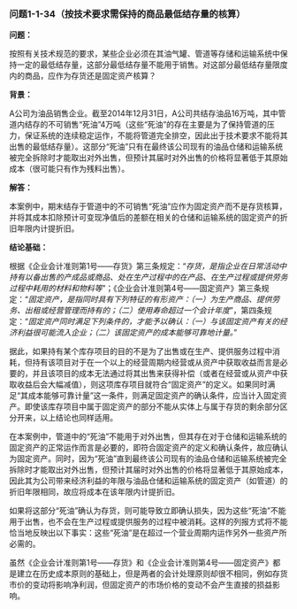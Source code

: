 ### 问题1-1-34（按技术要求需保持的商品最低结存量的核算）

**问题：**

按照有关技术规范的要求，某些企业必须在其油气罐、管道等存储和运输系统中保持一定的最低结存量，这部分最低结存量不能用于销售。对这部分最低结存量限度内的商品，应作为存货还是固定资产核算？

**背景：**

A公司为油品销售企业。截至2014年12月31日，A公司共结存油品16万吨，其中管道内结存的不可销售“死油”4万吨（这些“死油”的存在主要是为了保持管道的压力，保证系统的连续稳定运作，不能将管道完全排空，因此出于技术要求不能将其出售的最低结存量）。这部分“死油”只有在最终该公司现有的油品仓储和运输系统被完全拆除时才能取出对外出售，但预计其届时对外出售的价格将显著低于其原始成本（很可能只有作为残料出售）。

**解答：**

本案例中，期末结存于管道中的不可销售“死油”应作为固定资产而不是存货核算，并将其成本扣除预计可变现净值后的差额在相关的仓储和运输系统的固定资产的折旧年限内计提折旧。

**结论基础：**

根据《企业会计准则第1号——存货》第三条规定：“*存货，是指企业在日常活动中持有以备出售的产成品或商品、处在生产过程中的在产品、在生产过程或提供劳务过程中耗用的材料和物料等*”；《企业会计准则第4号——固定资产》第三条规定：“*固定资产，是指同时具有下列特征的有形资产：（一）为生产商品、提供劳务、出租或经营管理而持有的；（二）使用寿命超过一个会计年度*”，第四条规定：“*固定资产同时满足下列条件的，才能予以确认：（一）与该固定资产有关的经济利益很可能流入企业；（二）该固定资产的成本能够可靠地计量。*”

据此，如果持有某个库存项目的目的不是为了出售或在生产、提供服务过程中消耗，但持有该项目对于在一个以上的经营周期内经营或从资产中获取收益而言是必要的，并且该项目的成本无法通过将其出售来获得补偿（或者在经营或从资产中获取收益后会大幅减值），则这项库存项目就符合“固定资产”的定义。如果同时满足“其成本能够可靠计量”这一条件，则满足固定资产的确认条件，应当计入固定资产。即使该库存项目中属于固定资产的部分不能从实体上与属于存货的剩余部分区分开来，以上结论也同样适用。

在本案例中，管道中的“死油”不能用于对外出售，但其存在对于仓储和运输系统的固定资产的正常运作而言是必要的，即符合固定资产的定义和确认条件，故应确认为固定资产。同时，因为“死油”直到最终该公司现有的油品仓储和运输系统被完全拆除时才能取出对外出售，但预计其届时对外出售的价格将显著低于其原始成本，因此其为公司带来经济利益的年限与油品仓储和运输系统的固定资产（如管道）的折旧年限相同，故应将成本在该年限内计提折旧。

如果将这部分“死油”确认为存货，则可能导致立即确认损失，因为这些“死油”不能用于出售，也不会在生产过程或提供服务的过程中被消耗。这样的列报方式将不能恰当地反映出以下事实：这些“死油”是在超过一个营业周期内运作另外一些资产所必需的。

虽然《企业会计准则第1号——存货》和《企业会计准则第4号——固定资产》都是建立在历史成本原则的基础上，但是两者的会计处理原则却很不相同，例如存货市价的变动将影响净利润，但固定资产的市场价格的变动不会产生直接的损益影响。